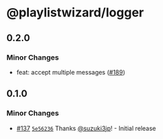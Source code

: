 # @playlistwizard/logger

## 0.2.0

### Minor Changes

- feat: accept multiple messages ([#189](https://github.com/suzuki3jp/PlaylistWizard/pull/189))

## 0.1.0

### Minor Changes

- [#137](https://github.com/suzuki3jp/PlaylistWizard/pull/137) [`5e56236`](https://github.com/suzuki3jp/PlaylistWizard/commit/5e5623690b31f94f6648eff9fd1b4c33c8f8678d) Thanks [@suzuki3jp](https://github.com/suzuki3jp)! - Initial release
